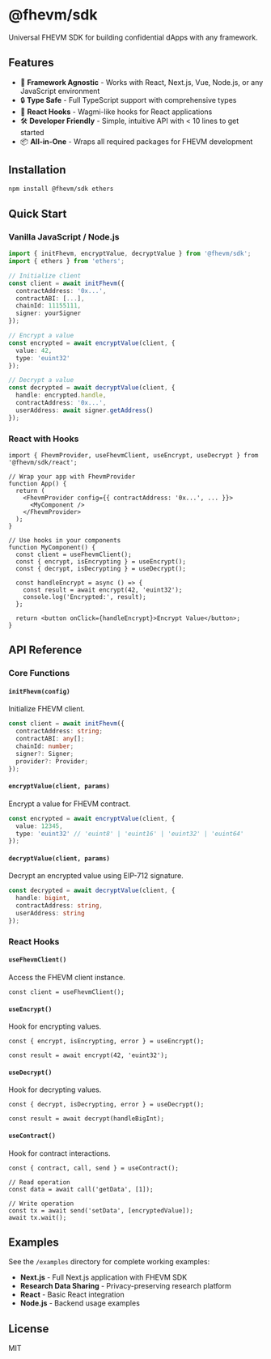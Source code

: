 # @fhevm/sdk

Universal FHEVM SDK for building confidential dApps with any framework.

## Features

- 🚀 **Framework Agnostic** - Works with React, Next.js, Vue, Node.js, or any JavaScript environment
- 🔒 **Type Safe** - Full TypeScript support with comprehensive types
- 🎣 **React Hooks** - Wagmi-like hooks for React applications
- 🛠️ **Developer Friendly** - Simple, intuitive API with < 10 lines to get started
- 📦 **All-in-One** - Wraps all required packages for FHEVM development

## Installation

```bash
npm install @fhevm/sdk ethers
```

## Quick Start

### Vanilla JavaScript / Node.js

```typescript
import { initFhevm, encryptValue, decryptValue } from '@fhevm/sdk';
import { ethers } from 'ethers';

// Initialize client
const client = await initFhevm({
  contractAddress: '0x...',
  contractABI: [...],
  chainId: 11155111,
  signer: yourSigner
});

// Encrypt a value
const encrypted = await encryptValue(client, {
  value: 42,
  type: 'euint32'
});

// Decrypt a value
const decrypted = await decryptValue(client, {
  handle: encrypted.handle,
  contractAddress: '0x...',
  userAddress: await signer.getAddress()
});
```

### React with Hooks

```tsx
import { FhevmProvider, useFhevmClient, useEncrypt, useDecrypt } from '@fhevm/sdk/react';

// Wrap your app with FhevmProvider
function App() {
  return (
    <FhevmProvider config={{ contractAddress: '0x...', ... }}>
      <MyComponent />
    </FhevmProvider>
  );
}

// Use hooks in your components
function MyComponent() {
  const client = useFhevmClient();
  const { encrypt, isEncrypting } = useEncrypt();
  const { decrypt, isDecrypting } = useDecrypt();

  const handleEncrypt = async () => {
    const result = await encrypt(42, 'euint32');
    console.log('Encrypted:', result);
  };

  return <button onClick={handleEncrypt}>Encrypt Value</button>;
}
```

## API Reference

### Core Functions

#### `initFhevm(config)`

Initialize FHEVM client.

```typescript
const client = await initFhevm({
  contractAddress: string;
  contractABI: any[];
  chainId: number;
  signer?: Signer;
  provider?: Provider;
});
```

#### `encryptValue(client, params)`

Encrypt a value for FHEVM contract.

```typescript
const encrypted = await encryptValue(client, {
  value: 12345,
  type: 'euint32' // 'euint8' | 'euint16' | 'euint32' | 'euint64'
});
```

#### `decryptValue(client, params)`

Decrypt an encrypted value using EIP-712 signature.

```typescript
const decrypted = await decryptValue(client, {
  handle: bigint,
  contractAddress: string,
  userAddress: string
});
```

### React Hooks

#### `useFhevmClient()`

Access the FHEVM client instance.

```tsx
const client = useFhevmClient();
```

#### `useEncrypt()`

Hook for encrypting values.

```tsx
const { encrypt, isEncrypting, error } = useEncrypt();

const result = await encrypt(42, 'euint32');
```

#### `useDecrypt()`

Hook for decrypting values.

```tsx
const { decrypt, isDecrypting, error } = useDecrypt();

const result = await decrypt(handleBigInt);
```

#### `useContract()`

Hook for contract interactions.

```tsx
const { contract, call, send } = useContract();

// Read operation
const data = await call('getData', [1]);

// Write operation
const tx = await send('setData', [encryptedValue]);
await tx.wait();
```

## Examples

See the `/examples` directory for complete working examples:

- **Next.js** - Full Next.js application with FHEVM SDK
- **Research Data Sharing** - Privacy-preserving research platform
- **React** - Basic React integration
- **Node.js** - Backend usage examples

## License

MIT

